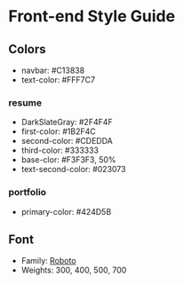 # Front-end Style Guide

## Colors

- navbar: #C13838
- text-color: #FFF7C7

### resume

- DarkSlateGray: #2F4F4F 
- first-color: #1B2F4C
- second-color: #CDEDDA
- third-color: #333333
- base-clor: #F3F3F3, 50%
- text-second-color: #023073

### portfolio

- primary-color: #424D5B

## Font

- Family: [Roboto](https://fonts.google.com/specimen/Roboto?query=roboto&sidebar.open#standard-styles)
- Weights: 300, 400, 500, 700
